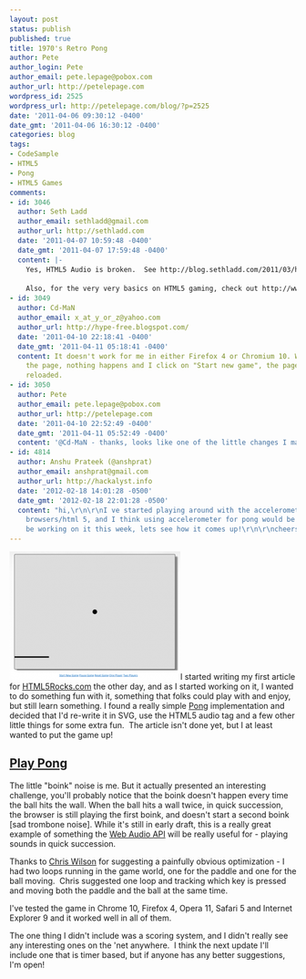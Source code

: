 ```yaml
---
layout: post
status: publish
published: true
title: 1970's Retro Pong
author: Pete
author_login: Pete
author_email: pete.lepage@pobox.com
author_url: http://petelepage.com
wordpress_id: 2525
wordpress_url: http://petelepage.com/blog/?p=2525
date: '2011-04-06 09:30:12 -0400'
date_gmt: '2011-04-06 16:30:12 -0400'
categories: blog
tags:
- CodeSample
- HTML5
- Pong
- HTML5 Games
comments:
- id: 3046
  author: Seth Ladd
  author_email: sethladd@gmail.com
  author_url: http://sethladd.com
  date: '2011-04-07 10:59:48 -0400'
  date_gmt: '2011-04-07 17:59:48 -0400'
  content: |-
    Yes, HTML5 Audio is broken.  See http://blog.sethladd.com/2011/03/html5-audio-needs-your-help.html

    Also, for the very very basics on HTML5 gaming, check out http://www.html5rocks.com/tutorials/canvas/notearsgame/
- id: 3049
  author: Cd-MaN
  author_email: x_at_y_or_z@yahoo.com
  author_url: http://hype-free.blogspot.com/
  date: '2011-04-10 22:18:41 -0400'
  date_gmt: '2011-04-11 05:18:41 -0400'
  content: It doesn't work for me in either Firefox 4 or Chromium 10. When I visit
    the page, nothing happens and I click on "Start new game", the page simply gets
    reloaded.
- id: 3050
  author: Pete
  author_email: pete.lepage@pobox.com
  author_url: http://petelepage.com
  date: '2011-04-10 22:52:49 -0400'
  date_gmt: '2011-04-11 05:52:49 -0400'
  content: '@Cd-MaN - thanks, looks like one of the little changes I made broke something.'
- id: 4814
  author: Anshu Prateek (@anshprat)
  author_email: anshprat@gmail.com
  author_url: http://hackalyst.info
  date: '2012-02-18 14:01:28 -0500'
  date_gmt: '2012-02-18 22:01:28 -0500'
  content: "hi,\r\n\r\nI ve started playing around with the accelerometer on the mobile
    browsers/html 5, and I think using accelerometer for pong would be cool. I will
    be working on it this week, lets see how it comes up!\r\n\r\ncheers\r\nAnshu Prateek"
---
```

[![screen shot of pong](/assets/pong-300x225.png "Pong")](/assets/pong.png)I started writing my first article for [HTML5Rocks.com](http://html5rocks.com) the other day, and as I started working on it, I wanted to do something fun with it, something that folks could play with and enjoy, but still learn something.  I found a really simple [Pong](http://en.wikipedia.org/wiki/Pong) implementation and decided that I'd re-write it in SVG, use the HTML5 audio tag and a few other little things for some extra fun.  The article isn't done yet, but I at least wanted to put the game up!

## [Play Pong](http://petelepage.com/scratch/pong/)

The little "boink" noise is me.  But it actually presented an interesting challenge, you'll probably notice that the boink doesn't happen every time the ball hits the wall.  When the ball hits a wall twice, in quick succession, the browser is still playing the first boink, and doesn't start a second boink [sad trombone noise].  While it's still in early draft, this is a really great example of something the [Web Audio API](http://chromium.googlecode.com/svn/trunk/samples/audio/specification/specification.html) will be really useful for - playing sounds in quick succession.

Thanks to [Chris Wilson](http://twitter.com/cwilso) for suggesting a painfully obvious optimization - I had two loops running in the game world, one for the paddle and one for the ball moving.  Chris suggested one loop and tracking which key is pressed and moving both the paddle and the ball at the same time.

I've tested the game in Chrome 10, Firefox 4, Opera 11, Safari 5 and Internet Explorer 9 and it worked well in all of them.

The one thing I didn't include was a scoring system, and I didn't really see any interesting ones on the 'net anywhere.  I think the next update I'll include one that is timer based, but if anyone has any better suggestions, I'm open!
